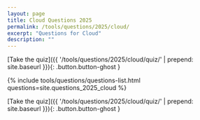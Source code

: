 ```yaml
---
layout: page
title: Cloud Questions 2025
permalink: /tools/questions/2025/cloud/
excerpt: "Questions for Cloud"
description: ""
---
```


[Take the quiz]({{ '/tools/questions/2025/cloud/quiz/'  | prepend: site.baseurl }}){: .button.button-ghost }

{% include tools/questions/questions-list.html questions=site.questions_2025_cloud %}

[Take the quiz]({{ '/tools/questions/2025/cloud/quiz/'  | prepend: site.baseurl }}){: .button.button-ghost }
